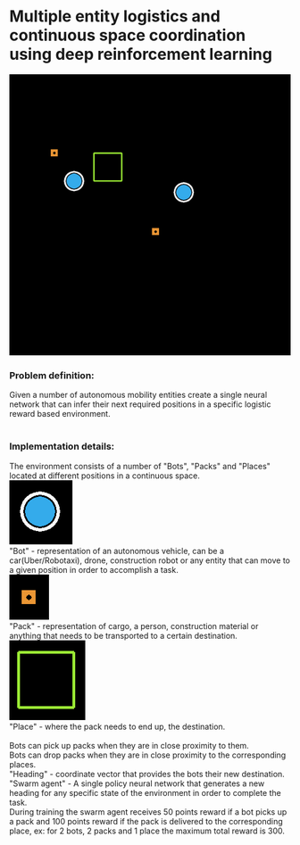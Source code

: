 # Multiple entity logistics and continuous space coordination using deep reinforcement learning

![](evaluation_loop.gif)

### Problem definition:
Given a number of autonomous mobility entities create a single neural network that can infer their next required positions in a specific logistic reward based environment.<br /><br />

### Implementation details:
The environment consists of a number of "Bots", "Packs" and "Places" located at different positions in a continuous space.<br />
![](bot.png)<br />
"Bot" - representation of an autonomous vehicle, can be a car(Uber/Robotaxi), drone, construction robot or any entity that can move to a given position in order to accomplish a task.<br />
![](pack.png)<br />
"Pack" - representation of cargo, a person, construction material or anything that needs to be transported to a certain destination.<br />
![](place.png)<br />
"Place" - where the pack needs to end up, the destination.<br /><br />
Bots can pick up packs when they are in close proximity to them.<br />
Bots can drop packs when they are in close proximity to the corresponding places.<br />
"Heading" - coordinate vector that provides the bots their new destination.<br />
"Swarm agent" - A single policy neural network that generates a new heading for any specific state of the environment in order to complete the task.<br />
During training the swarm agent receives 50 points reward if a bot picks up a pack and 100 points reward if the pack is delivered to the corresponding place, ex: for 2 bots, 2 packs and 1 place the maximum total reward is 300.<br />
